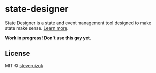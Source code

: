 # state-designer

State Designer is a state and event management tool designed to make state make sense. [Learn more](https://statedesigner.com).

**Work in progress! Don't use this guy yet.**

## License

MIT © [steveruizok](https://github.com/steveruizok)
